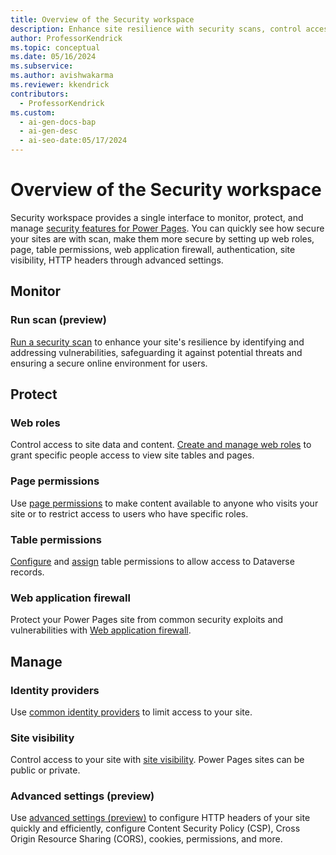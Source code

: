 ```yaml
---
title: Overview of the Security workspace
description: Enhance site resilience with security scans, control access to data, and protect against exploits using Power Pages security workspace.
author: ProfessorKendrick
ms.topic: conceptual
ms.date: 05/16/2024
ms.subservice:
ms.author: avishwakarma
ms.reviewer: kkendrick
contributors:
  - ProfessorKendrick
ms.custom:
  - ai-gen-docs-bap
  - ai-gen-desc
  - ai-seo-date:05/17/2024
---
```

# Overview of the Security workspace

Security workspace provides a single interface to monitor, protect, and manage [security features for Power Pages](../security/power-pages-security.md). You can quickly see how secure your sites are with scan, make them more secure by setting up web roles, page, table permissions, web application firewall, authentication, site visibility, HTTP headers through advanced settings.

## Monitor

### Run scan (preview)

[Run a security scan](../security/security-scan.md) to enhance your site's resilience by identifying and addressing vulnerabilities, safeguarding it against potential threats and ensuring a secure online environment for users.

## Protect

### Web roles 

Control access to site data and content. [Create and manage web roles](../security/create-web-roles.md) to grant specific people access to view site tables and pages.

### Page permissions

Use [page permissions](../security/page-security.md) to make content available to anyone who visits your site or to restrict access to users who have specific roles.

### Table permissions

[Configure](../security/table-permissions.md) and [assign](../security/assign-table-permissions.md) table permissions to allow access to Dataverse records.

### Web application firewall

Protect your Power Pages site from common security exploits and vulnerabilities with [Web application firewall](../security/web-application-firewall.md).

## Manage

### Identity providers

Use [common identity providers](../security/authentication/index.md#common-identity-providers) to limit access to your site.

### Site visibility

Control access to your site with [site visibility](../security/site-visibility.md). Power Pages sites can be public or private.

### Advanced settings (preview)

Use [advanced settings (preview)](../security/advanced-settings.md) to configure  HTTP headers of your site quickly and efficiently, configure Content Security Policy (CSP), Cross Origin Resource Sharing (CORS), cookies, permissions, and more.

